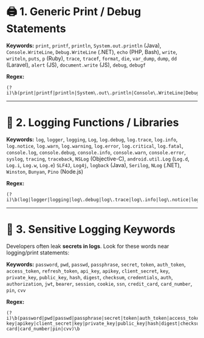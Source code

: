 # 🖨️ **1. Generic Print / Debug Statements**

**Keywords:**
`print`, `printf`, `println`,
`System.out.println` (Java),
`Console.WriteLine`, `Debug.WriteLine` (.NET),
`echo` (PHP, Bash),
`write`, `writeln`,
`puts`, `p` (Ruby),
`trace`, `tracef`,
`format`,
`die`, `var_dump`, `dump`, `dd` (Laravel),
`alert` (JS),
`document.write` (JS),
`debug`, `debugf`

**Regex:**

```regex
(?i)\b(print|printf|println|System\.out\.println|Console\.WriteLine|Debug\.WriteLine|echo|write|writeln|puts|trace|tracef|format|die|var_dump|dump|dd|alert|document\.write|debug|debugf|p)\b
```

---

# 📜 **2. Logging Functions / Libraries**

**Keywords:**
`log`,
`logger`, `logging`, `Log`,
`log.debug`, `log.trace`,
`log.info`, `log.notice`,
`log.warn`, `log.warning`,
`log.error`, `log.critical`, `log.fatal`,
`console.log`, `console.debug`, `console.info`, `console.warn`, `console.error`,
`syslog`,
`tracing`,
`traceback`,
`NSLog` (Objective-C),
`android.util.Log` (`Log.d`, `Log.i`, `Log.w`, `Log.e`)
`SLF4J`, `Log4j`, `logback` (Java),
`Serilog`, `NLog` (.NET),
`Winston`, `Bunyan`, `Pino` (Node.js)

**Regex:**

```regex
(?i)\b(log|logger|logging|log\.debug|log\.trace|log\.info|log\.notice|log\.warn|log\.warning|log\.error|log\.critical|log\.fatal|console\.log|console\.debug|console\.info|console\.warn|console\.error|syslog|tracing|traceback|NSLog|Log\.d|Log\.i|Log\.w|Log\.e|SLF4J|Log4j|logback|Serilog|NLog|Winston|Bunyan|Pino)\b
```

---

# 🔑 **3. Sensitive Logging Keywords**

Developers often leak **secrets in logs**. Look for these words near logging/print statements:

**Keywords:**
`password`, `pwd`, `passwd`, `passphrase`,
`secret`,
`token`, `auth_token`, `access_token`, `refresh_token`,
`api_key`, `apikey`, `client_secret`,
`key`, `private_key`, `public_key`,
`hash`, `digest`, `checksum`,
`credentials`, `auth`, `authorization`,
`jwt`, `bearer`,
`session`, `cookie`,
`ssn`, `credit_card`, `card_number`,
`pin`, `cvv`

**Regex:**

```regex
(?i)\b(password|pwd|passwd|passphrase|secret|token|auth_token|access_token|refresh_token|api[_-]?key|apikey|client_secret|key|private_key|public_key|hash|digest|checksum|credentials|auth|authorization|jwt|bearer|session|cookie|ssn|credit[_-]?card|card_number|pin|cvv)\b
```
